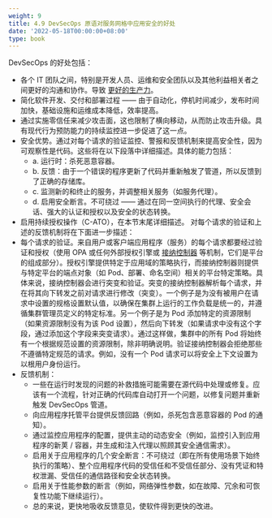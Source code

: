 ```yaml
---
weight: 9
title: 4.9 DevSecOps 原语对服务网格中应用安全的好处
date: '2022-05-18T00:00:00+08:00'
type: book
---
```


DevSecOps 的好处包括：

- 各个 IT 团队之间，特别是开发人员、运维和安全团队以及其他利益相关者之间更好的沟通和协作。导致 [更好的生产力](https://whatis.techtarget.com/feature/Top-30-DevOps-interview-questions-and-answers?utm_campaign=20210712_New+Kubernetes+use+case%253A+Hacking&utm_medium=EM&utm_source=NLN&track=NL-1841&ad=939635&asrc=EM_NLN_170130891)。
- 简化软件开发、交付和部署过程 —— 由于自动化，停机时间减少，发布时间加快，基础设施和运维成本降低，效率提高。
- 通过实施零信任来减少攻击面，这也限制了横向移动，从而防止攻击升级。具有现代行为预防能力的持续监控进一步促进了这一点。
- 安全优势。通过对每个请求的验证监控、警报和反馈机制来提高安全性，因为可观察性是代码。这些将在以下段落中详细描述。具体的能力包括：
	- a.  运行时：杀死恶意容器。
	- b.  反馈：由于一个错误的程序更新了代码并重新触发了管道，所以反馈到了正确的存储库。
	- c.  监测新的和终止的服务，并调整相关服务（如服务代理）。
	- d.  启用安全断言。不可绕过 —— 通过在同一空间执行的代理、安全会话、强大的认证和授权以及安全的状态转换。
- 启用持续授权操作（C-ATO），在本节末尾详细描述。
  对每个请求的验证和上述的反馈机制将在下面进一步描述：
- 每个请求的验证。来自用户或客户端应用程序（服务）的每个请求都要经过验证和授权（使用 OPA 或任何外部授权引擎或 [接纳控制器](https://medium.com/cloudlego/kubernetes-admission-controllers-request-interceptors-47a9b12c5303) 等机制，它们是平台的组成部分）。授权引擎提供特定于应用域的策略执行，而接纳控制器则提供与特定平台的端点对象（如 Pod、部署、命名空间）相关的平台特定策略。具体来说，接纳控制器会进行突变和验证。突变的接纳控制器解析每个请求，并在将其向下转发之前对请求进行修改（突变）。一个例子是为没有被用户在请求中设置的规格设置默认值，以确保在集群上运行的工作负载是统一的，并遵循集群管理员定义的特定标准。另一个例子是为 Pod 添加特定的资源限制（如果资源限制没有为该 Pod 设置），然后向下转发（如果请求中没有这个字段，通过添加这个字段来突变请求）。通过这样做，集群中的所有 Pod 将始终有一个根据规范设置的资源限制，除非明确说明。验证接纳控制器会拒绝那些不遵循特定规范的请求。例如，没有一个 Pod 请求可以将安全上下文设置为以根用户身份运行。
- 反馈机制：
  -   一些在运行时发现的问题的补救措施可能需要在源代码中处理或修复。应该有一个流程，针对正确的代码库自动打开一个问题，以修复问题并重新触发 DevSecOps 管道。
  -   向应用程序托管平台提供反馈回路（例如，杀死包含恶意容器的 Pod 的通知）。
  -   通过监控应用程序的配置，提供主动的动态安全（例如，监控引入到应用程序的新荚 / 容器，并生成和注入代理以照顾其安全通信需求）。
  -   启用关于应用程序的几个安全断言：不可绕过（即在所有使用场景下始终执行的策略）、整个应用程序代码的受信任和不受信任部分、没有凭证和特权泄漏、受信任的通信路径和安全状态转换。
  -   启用关于性能参数的断言（例如，网络弹性参数，如在故障、冗余和可恢复性功能下继续运行）。
  -   总的来说，更快地吸收反馈意见，使软件得到更快的改进。
